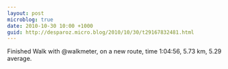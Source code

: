 ```yaml
---
layout: post
microblog: true
date: 2010-10-30 10:00 +1000
guid: http://desparoz.micro.blog/2010/10/30/t29167832481.html
---
```

Finished Walk with @walkmeter, on a new route, time 1:04:56, 5.73 km, 5.29 average.
